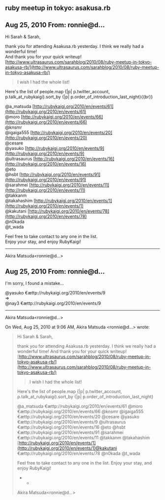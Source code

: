 ## ruby meetup in tokyo: asakusa.rb

## Aug 25, 2010 From: ronnie@d...

Hi Sarah & Sarah,

thank you for attending Asakusa.rb yesterday. I think we really had a  
wonderful time!  
And thank you for your quick writeup!  
 [http://www.ultrasaurus.com/sarahblog/2010/08/ruby-meetup-in-tokyo-asakusa-rb/](http://www.ultrasaurus.com/sarahblog/2010/08/ruby-meetup-in-tokyo-asakusa-rb/)

> I wish I had the whole list!

Here's the list of people.map {|p| p.twitter\_account,  
p.talk\_at\_rubykaigi}.sort\_by {|p| p.order\_of\_introduction\_last\_night}{{br}}

@a\_matsuda [http://rubykaigi.org/2010/en/events/61](http://rubykaigi.org/2010/en/events/61)  
@moro [http://rubykaigi.org/2010/en/events/66](http://rubykaigi.org/2010/en/events/66)  
@knsmr  
@igaiga555 [http://rubykaigi.org/2010/en/events/20](http://rubykaigi.org/2010/en/events/20)  
@cesare  
@yasuko [http://rubykaigi.org/2010/en/events/9](http://rubykaigi.org/2010/en/events/9)  
@ultrasaurus [http://rubykaigi.org/2010/en/events/16](http://rubykaigi.org/2010/en/events/16)  
@eto  
@hsbt [http://rubykaigi.org/2010/en/events/91](http://rubykaigi.org/2010/en/events/91)  
@sarahmei [http://rubykaigi.org/2010/en/events/11](http://rubykaigi.org/2010/en/events/11)  
@takkanm  
@takahashim [http://rubykaigi.org/2010/en/events/1](http://rubykaigi.org/2010/en/events/1)  
@kakutani [http://rubykaigi.org/2010/en/events/78](http://rubykaigi.org/2010/en/events/78)  
@n0kada  
@t\_wada

Feel free to take contact to any one in the list.  
Enjoy your stay, and enjoy RubyKaigi!

* * *

Akira Matsuda\<ronnie@d...\>

## Aug 25, 2010 From: ronnie@d...

I'm sorry, I found a mistake...

@yasuko €ættp://rubykaigi.org/2010/en/events/9  
=\>  
@nay3 €ættp://rubykaigi.org/2010/en/events/9

* * *

Akira Matsuda\<ronnie@d...\>

On Wed, Aug 25, 2010 at 9:06 AM, Akira Matsuda \<ronnie@d...\> wrote:

> Hi Sarah & Sarah,
> 
> thank you for attending Asakusa.rb yesterday. I think we really had a wonderful time! And thank you for your quick writeup![http://www.ultrasaurus.com/sarahblog/2010/08/ruby-meetup-in-tokyo-asakusa-rb/](http://www.ultrasaurus.com/sarahblog/2010/08/ruby-meetup-in-tokyo-asakusa-rb/)
> 
> > I wish I had the whole list!
> 
> Here's the list of people.map {|p| p.twitter\_account, p.talk\_at\_rubykaigi}.sort\_by {|p| p.order\_of\_introduction\_last\_night}
> 
> @a\_matsuda €ættp://rubykaigi.org/2010/en/events/61 @moro €ættp://rubykaigi.org/2010/en/events/66 @knsmr @igaiga555 €ættp://rubykaigi.org/2010/en/events/20 @cesare @yasuko €ættp://rubykaigi.org/2010/en/events/9 @ultrasaurus €ættp://rubykaigi.org/2010/en/events/16 @eto @hsbt €ættp://rubykaigi.org/2010/en/events/91 @sarahmei €ættp://rubykaigi.org/2010/en/events/11 @takkanm @takahashim [http://rubykaigi.org/2010/en/events/1](http://rubykaigi.org/2010/en/events/1)@kakutani €ættp://rubykaigi.org/2010/en/events/78 @n0kada @t\_wada
> 
> Feel free to take contact to any one in the list. Enjoy your stay, and enjoy RubyKaigi!
> 
> - -
> 
> Akira Matsuda\<ronnie@d...\>
